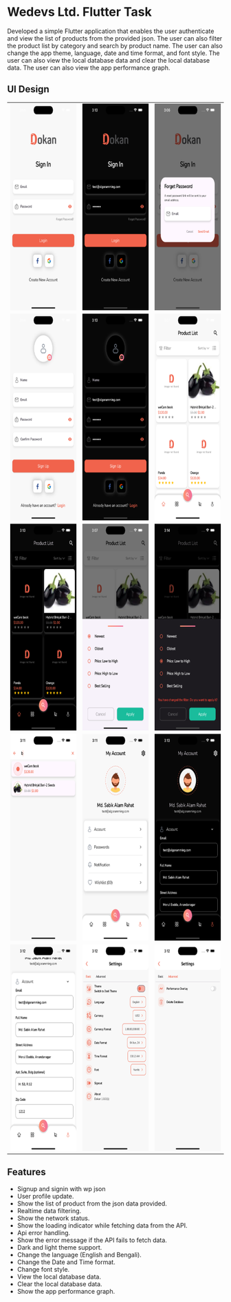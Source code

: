 # Wedevs Ltd. Flutter Task

Developed a simple Flutter application that enables the user authenticate and view the list of products from the provided json. The user can also filter the product list by category and search by product name. The user can also change the app theme, language, date and time format, and font style. The user can also view the local database data and clear the local database data. The user can also view the app performance graph.

## UI Design

<table>
  <tr>
    <td><img src="ui/sample-1.png" width=250 height=480></td>
    <td><img src="ui/sample-14.png" width=250 height=480></td>
    <td><img src="ui/sample-3.png" width=250 height=480></td>
  </tr>
  <tr>
    <td><img src="ui/sample-2.png" width=250 height=480></td>
    <td><img src="ui/sample-15.png" width=250 height=480></td>
    <td><img src="ui/sample-4.png" width=250 height=480></td>
  </tr>
  <tr>
    <td><img src="ui/sample-12.png" width=250 height=480></td>
    <td><img src="ui/sample-5.png" width=250 height=480></td>
    <td><img src="ui/sample-16.png" width=250 height=480></td>
  </tr>
  <tr>
    <td><img src="ui/sample-7.png" width=250 height=480></td>
    <td><img src="ui/sample-8.png" width=250 height=480></td>
    <td><img src="ui/sample-13.png" width=250 height=480></td>
  </tr>
  <tr>
    <td><img src="ui/sample-9.png" width=250 height=480></td>
    <td><img src="ui/sample-10.png" width=250 height=480></td>
    <td><img src="ui/sample-11.png" width=250 height=480></td>
  </tr>
 </table>

## Features
- Signup and signin with wp json
- User profile update.
- Show the list of product from the json data provided.
- Realtime data filtering.
- Show the network status.
- Show the loading indicator while fetching data from the API.
- Api error handling.
- Show the error message if the API fails to fetch data.
- Dark and light theme support.
- Change the language (English and Bengali).
- Change the Date and Time format.
- Change font style.
- View the local database data.
- Clear the local database data.
- Show the app performance graph.